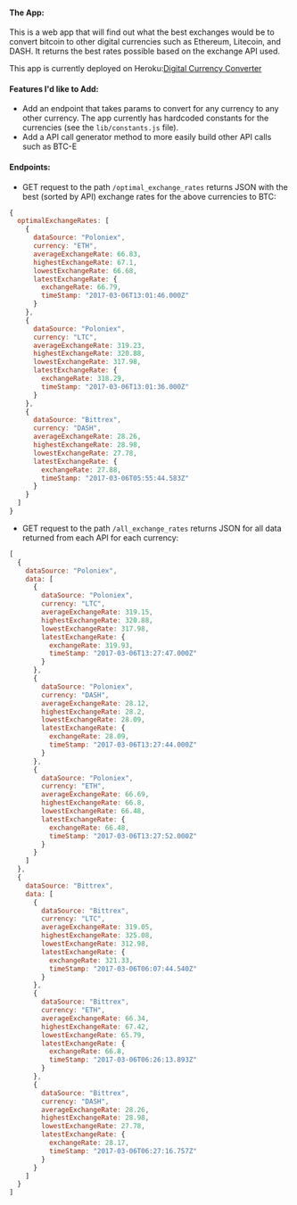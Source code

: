 #### The App:
This is a web app that will find out what the best exchanges would be to convert bitcoin to other digital currencies such as Ethereum, Litecoin, and DASH. It returns the best rates possible based on the exchange API used.

This app is currently deployed on Heroku:[Digital Currency Converter](https://digital-currency-exchanger.herokuapp.com/)

#### Features I'd like to Add:
 - Add an endpoint that takes params to convert for any currency to any other currency. The app currently has hardcoded constants for the currencies (see the `lib/constants.js` file).
 - Add a API call generator method to more easily build other API calls such as BTC-E

#### Endpoints:

- GET request to the path `/optimal_exchange_rates` returns JSON with the best (sorted by API) exchange rates for the above currencies to BTC:
```javascript
{
  optimalExchangeRates: [
    {
      dataSource: "Poloniex",
      currency: "ETH",
      averageExchangeRate: 66.83,
      highestExchangeRate: 67.1,
      lowestExchangeRate: 66.68,
      latestExchangeRate: {
        exchangeRate: 66.79,
        timeStamp: "2017-03-06T13:01:46.000Z"
      }
    },
    {
      dataSource: "Poloniex",
      currency: "LTC",
      averageExchangeRate: 319.23,
      highestExchangeRate: 320.88,
      lowestExchangeRate: 317.98,
      latestExchangeRate: {
        exchangeRate: 318.29,
        timeStamp: "2017-03-06T13:01:36.000Z"
      }
    },
    {
      dataSource: "Bittrex",
      currency: "DASH",
      averageExchangeRate: 28.26,
      highestExchangeRate: 28.98,
      lowestExchangeRate: 27.78,
      latestExchangeRate: {
        exchangeRate: 27.88,
        timeStamp: "2017-03-06T05:55:44.583Z"
      }
    }
  ]
}
```

- GET request to the path `/all_exchange_rates` returns JSON for all data returned from each API for each currency:
```javascript
[
  {
    dataSource: "Poloniex",
    data: [
      {
        dataSource: "Poloniex",
        currency: "LTC",
        averageExchangeRate: 319.15,
        highestExchangeRate: 320.88,
        lowestExchangeRate: 317.98,
        latestExchangeRate: {
          exchangeRate: 319.93,
          timeStamp: "2017-03-06T13:27:47.000Z"
        }
      },
      {
        dataSource: "Poloniex",
        currency: "DASH",
        averageExchangeRate: 28.12,
        highestExchangeRate: 28.2,
        lowestExchangeRate: 28.09,
        latestExchangeRate: {
          exchangeRate: 28.09,
          timeStamp: "2017-03-06T13:27:44.000Z"
        }
      },
      {
        dataSource: "Poloniex",
        currency: "ETH",
        averageExchangeRate: 66.69,
        highestExchangeRate: 66.8,
        lowestExchangeRate: 66.48,
        latestExchangeRate: {
          exchangeRate: 66.48,
          timeStamp: "2017-03-06T13:27:52.000Z"
        }
      }
    ]
  },
  {
    dataSource: "Bittrex",
    data: [
      {
        dataSource: "Bittrex",
        currency: "LTC",
        averageExchangeRate: 319.05,
        highestExchangeRate: 325.08,
        lowestExchangeRate: 312.98,
        latestExchangeRate: {
          exchangeRate: 321.33,
          timeStamp: "2017-03-06T06:07:44.540Z"
        }
      },
      {
        dataSource: "Bittrex",
        currency: "ETH",
        averageExchangeRate: 66.34,
        highestExchangeRate: 67.42,
        lowestExchangeRate: 65.79,
        latestExchangeRate: {
          exchangeRate: 66.8,
          timeStamp: "2017-03-06T06:26:13.893Z"
        }
      },
      {
        dataSource: "Bittrex",
        currency: "DASH",
        averageExchangeRate: 28.26,
        highestExchangeRate: 28.98,
        lowestExchangeRate: 27.78,
        latestExchangeRate: {
          exchangeRate: 28.17,
          timeStamp: "2017-03-06T06:27:16.757Z"
        }
      }
    ]
  }
]
```
